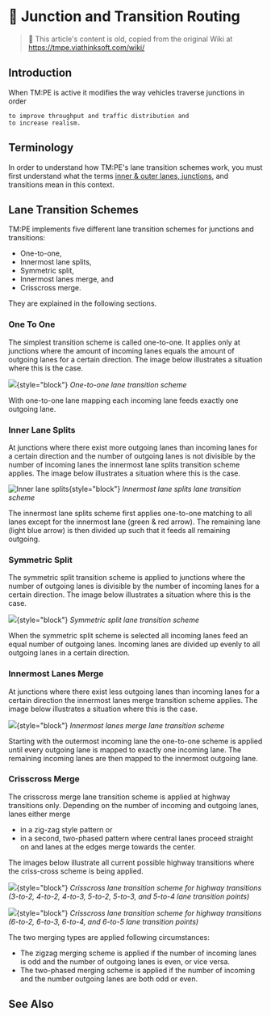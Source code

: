 # 👴 Junction and Transition Routing

> 👴 This article's content is old, copied from the original Wiki at https://tmpe.viathinksoft.com/wiki/

## Introduction

When TM:PE is active it modifies the way vehicles traverse junctions in order

    to improve throughput and traffic distribution and
    to increase realism.

## Terminology

In order to understand how TM:PE's lane transition schemes work, you must first understand what the terms [inner & outer
lanes, junctions](Nodes,-Segments,-Lanes.md), and transitions mean in this context.

## Lane Transition Schemes

TM:PE implements five different lane transition schemes for junctions and transitions:

* One-to-one,
* Innermost lane splits,
* Symmetric split,
* Innermost lanes merge, and
* Crisscross merge.

They are explained in the following sections.

### One To One

The simplest transition scheme is called one-to-one. It applies only at junctions where the amount of incoming lanes
equals the amount of outgoing lanes for a certain direction. The image below illustrates a situation where this is the
case.

![](picLegacyJunctionTransitionRouting_1to1.png){style="block"}
_One-to-one lane transition scheme_

With one-to-one lane mapping each incoming lane feeds exactly one outgoing lane.

### Inner Lane Splits

At junctions where there exist more outgoing lanes than incoming lanes for a certain direction and the number of
outgoing lanes is not divisible by the number of incoming lanes the innermost lane splits transition scheme applies. The
image below illustrates a situation where this is the case.

![Inner lane splits](picLegacyJunctionTransitionRouting_innerLaneSplits.png){style="block"}
_Innermost lane splits lane transition scheme_

The innermost lane splits scheme first applies one-to-one matching to all lanes except for the innermost lane (green &
red arrow). The remaining lane (light blue arrow) is then divided up such that it feeds all remaining outgoing.

### Symmetric Split

The symmetric split transition scheme is applied to junctions where the number of outgoing lanes is divisible by the
number of incoming lanes for a certain direction. The image below illustrates a situation where this is the case.

![](picLegacyJunctionTransitionRouting_symmetricSplit.png){style="block"}
_Symmetric split lane transition scheme_

When the symmetric split scheme is selected all incoming lanes feed an equal number of outgoing lanes. Incoming lanes
are divided up evenly to all outgoing lanes in a certain direction.

### Innermost Lanes Merge

At junctions where there exist less outgoing lanes than incoming lanes for a certain direction the innermost lanes merge
transition scheme applies. The image below illustrates a situation where this is the case.

![](picLegacyJunctionTransitionRouting_innermostMerge.png){style="block"}
_Innermost lanes merge lane transition scheme_

Starting with the outermost incoming lane the one-to-one scheme is applied until every outgoing lane is mapped to
exactly one incoming lane. The remaining incoming lanes are then mapped to the innermost outgoing lane.

### Crisscross Merge

The crisscross merge lane transition scheme is applied at highway transitions only. Depending on the number of incoming
and outgoing lanes, lanes either merge

* in a zig-zag style pattern or
* in a second, two-phased pattern where central lanes proceed straight on and lanes at the edges merge towards the
  center.

The images below illustrate all current possible highway transitions where the criss-cross scheme is being applied.

![](picLegacyJunctionTransitionRouting_crisscross1.png){style="block"}
_Crisscross lane transition scheme for highway transitions (3-to-2, 4-to-2, 4-to-3, 5-to-2, 5-to-3, and 5-to-4 lane
transition points)_

![](picLegacyJunctionTransitionRouting_crisscross2.png){style="block"}
_Crisscross lane transition scheme for highway transitions (6-to-2, 6-to-3, 6-to-4, and 6-to-5 lane transition points)_

The two merging types are applied following circumstances:

* The zigzag merging scheme is applied if the number of incoming lanes is odd and the number of outgoing lanes is even,
  or vice versa.
* The two-phased merging scheme is applied if the number of incoming and the number outgoing lanes are both odd or even.

## See Also

[](L-Vehicle-Routing.md)
